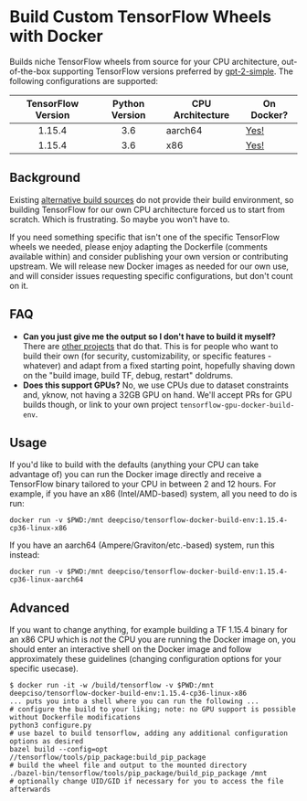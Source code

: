 # Build Custom TensorFlow Wheels with Docker

Builds niche TensorFlow wheels from source for your CPU architecture, out-of-the-box supporting TensorFlow versions preferred by [gpt-2-simple](https://github.com/minimaxir/gpt-2-simple). The following configurations are supported:

| TensorFlow Version | Python Version | CPU Architecture | On Docker? |
|:------------------:|:--------------:|------------------|------------|
| 1.15.4             |            3.6 |          aarch64 | [Yes!](https://hub.docker.com/layers/180451706/deepciso/tensorflow-docker-build-env/1.15.4-cp36-linux-aarch64/images/sha256-152393f037a4e1253c95b38c7098afd3d68e08e84bb964a63738ee8c1f2ccdd9) |
| 1.15.4             |            3.6 |              x86 | [Yes!](https://hub.docker.com/layers/131384108/deepciso/tensorflow-docker-build-env/1.15.4-cp36-linux-x86/images/sha256-c628a0f982bc626d4ecd7162c21e4e200df135f856ae7405e70ee03c2d9be35b) |

## Background

Existing [alternative build sources](https://github.com/lakshayg/tensorflow-build) do not provide their build environment, so building TensorFlow for our own CPU architecture forced us to start from scratch. Which is frustrating. So maybe you won't have to.

If you need something specific that isn't one of the specific TensorFlow wheels we needed, please enjoy adapting the Dockerfile (comments available within) and consider publishing your own version or contributing upstream. We will release new Docker images as needed for our own use, and will consider issues requesting specific configurations, but don't count on it.

## FAQ

* **Can you just give me the output so I don't have to build it myself?** There are [other projects](https://github.com/lakshayg/tensorflow-build) that do that. This is for people who want to build their own (for security, customizability, or specific features - whatever) and adapt from a fixed starting point, hopefully shaving down on the "build image, build TF, debug, restart" doldrums.
* **Does this support GPUs?** No, we use CPUs due to dataset constraints and, yknow, not having a 32GB GPU on hand. We'll accept PRs for GPU builds though, or link to your own project `tensorflow-gpu-docker-build-env`.

## Usage

If you'd like to build with the defaults (anything your CPU can take advantage of) you can run the Docker image directly and receive a TensorFlow binary tailored to your CPU in between 2 and 12 hours. For example, if you have an x86 (Intel/AMD-based) system, all you need to do is run:

```
docker run -v $PWD:/mnt deepciso/tensorflow-docker-build-env:1.15.4-cp36-linux-x86
```

If you have an aarch64 (Ampere/Graviton/etc.-based) system, run this instead:

```
docker run -v $PWD:/mnt deepciso/tensorflow-docker-build-env:1.15.4-cp36-linux-aarch64
```

## Advanced

If you want to change anything, for example building a TF 1.15.4 binary for an x86 CPU which is *not* the CPU you are running the Docker image on, you should enter an interactive shell on the Docker image and follow approximately these guidelines (changing configuration options for your specific usecase).

```
$ docker run -it -w /build/tensorflow -v $PWD:/mnt deepciso/tensorflow-docker-build-env:1.15.4-cp36-linux-x86
... puts you into a shell where you can run the following ...
# configure the build to your liking; note: no GPU support is possible without Dockerfile modifications
python3 configure.py
# use bazel to build tensorflow, adding any additional configuration options as desired
bazel build --config=opt //tensorflow/tools/pip_package:build_pip_package
# build the wheel file and output to the mounted directory
./bazel-bin/tensorflow/tools/pip_package/build_pip_package /mnt
# optionally change UID/GID if necessary for you to access the file afterwards
```
